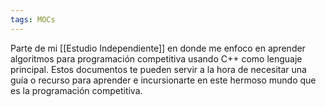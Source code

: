 ```yaml
---
tags: MOCs
---
```

Parte de mi [[Estudio Independiente]] en donde me enfoco en aprender algoritmos para programación competitiva usando C++ como lenguaje principal. Estos documentos te pueden servir a la hora de necesitar una guía o recurso para aprender e incursionarte en este hermoso mundo que es la programación competitiva.

```folder-index-content
```

